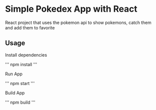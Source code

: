 # Simple Pokedex App with React

React project that uses the pokemon api to show pokemons, catch them and add them to favorite

## Usage

Install dependencies

'''
npm install
'''

Run App

'''
npm start
'''

Build App

'''
npm build
'''


